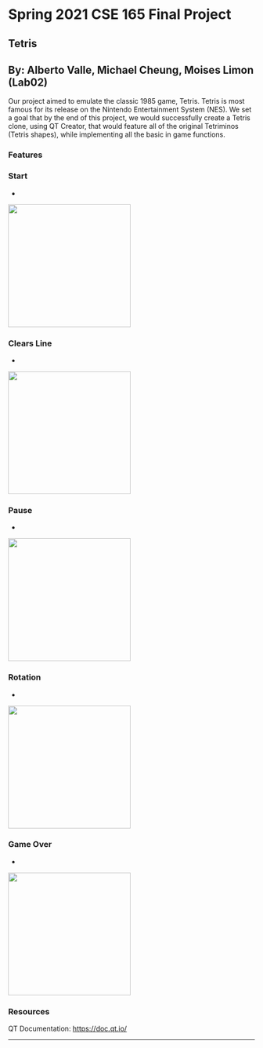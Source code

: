 # Spring 2021 CSE 165 Final Project
## Tetris
## By: Alberto Valle, Michael Cheung, Moises Limon (Lab02)

Our project aimed to emulate the classic 1985 game, Tetris. Tetris is most famous for its release on the Nintendo Entertainment System (NES). We set a goal that by the end of this project, we would successfully create a Tetris clone, using QT Creator, that would feature all of the original Tetriminos (Tetris shapes), while implementing all the basic in game functions.

### Features

### Start
-
<img src="http://g.recordit.co/eWWU74GKsg.gif" width=250><br>

### Clears Line
-
<img src="http://g.recordit.co/2zVLeVa8MC.gif" width=250><br>

### Pause
-
<img src="http://g.recordit.co/o37S9KHeDO.gif" width=250><br>

### Rotation
-
<img src="http://g.recordit.co/oA3DVAlY2j.gif" width=250><br>

### Game Over
-
<img src="http://g.recordit.co/oQ9sk5U0sJ.gif" width=250><br>


### Resources
QT Documentation: https://doc.qt.io/


---

